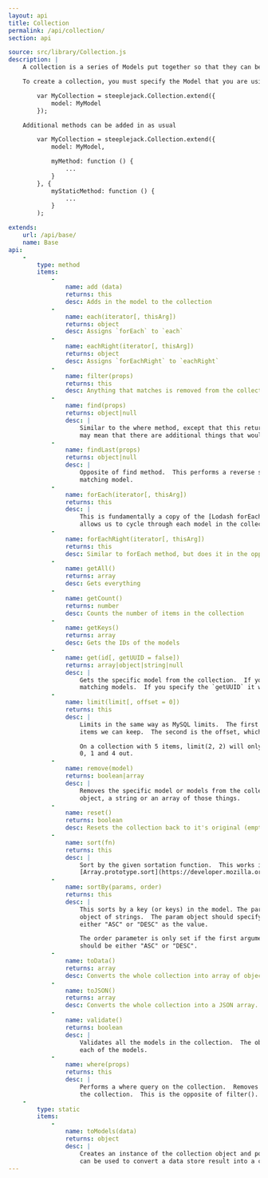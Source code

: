 ```yaml
---
layout: api
title: Collection
permalink: /api/collection/
section: api

source: src/library/Collection.js
description: |
    A collection is a series of Models put together so that they can be useful.

    To create a collection, you must specify the Model that you are using as a minimum.

        var MyCollection = steeplejack.Collection.extend({
            model: MyModel
        });

    Additional methods can be added in as usual

        var MyCollection = steeplejack.Collection.extend({
            model: MyModel,

            myMethod: function () {
                ...
            }
        }, {
            myStaticMethod: function () {
                ...
            }
        );

extends:
    url: /api/base/
    name: Base
api:
    -
        type: method
        items:
            -
                name: add (data)
                returns: this
                desc: Adds in the model to the collection
            -
                name: each(iterator[, thisArg])
                returns: object
                desc: Assigns `forEach` to `each`
            -
                name: eachRight(iterator[, thisArg])
                returns: object
                desc: Assigns `forEachRight` to `eachRight`
            -
                name: filter(props)
                returns: this
                desc: Anything that matches is removed from the collection.  This is the opposite of `where()`.
            -
                name: find(props)
                returns: object|null
                desc: |
                    Similar to the where method, except that this returns the first model that returns a match. This
                    may mean that there are additional things that would match.
            -
                name: findLast(props)
                returns: object|null
                desc: |
                    Opposite of find method.  This performs a reverse search on the collection, finding the last
                    matching model.
            -
                name: forEach(iterator[, thisArg])
                returns: this
                desc: |
                    This is fundamentally a copy of the [Lodash forEach](https://lodash.com/docs#forEach) method.  It
                    allows us to cycle through each model in the collection.
            -
                name: forEachRight(iterator[, thisArg])
                returns: this
                desc: Similar to forEach method, but does it in the opposite order
            -
                name: getAll()
                returns: array
                desc: Gets everything
            -
                name: getCount()
                returns: number
                desc: Counts the number of items in the collection
            -
                name: getKeys()
                returns: array
                desc: Gets the IDs of the models
            -
                name: get(id[, getUUID = false])
                returns: array|object|string|null
                desc: |
                    Gets the specific model from the collection.  If you pass in an array of IDs, it will return all
                    matching models.  If you specify the `getUUID` it will return the UUID key only
            -
                name: limit(limit[, offset = 0])
                returns: this
                desc: |
                    Limits in the same way as MySQL limits.  The first is the limit, which is the maximum number of
                    items we can keep.  The second is the offset, which is the number of items we pad.

                    On a collection with 5 items, limit(2, 2) will only keep the data at position 2 and 3, dropping
                    0, 1 and 4 out.
            -
                name: remove(model)
                returns: boolean|array
                desc: |
                    Removes the specific model or models from the collection.  You can pass in either a number, an
                    object, a string or an array of those things.
            -
                name: reset()
                returns: boolean
                desc: Resets the collection back to it's original (empty) setting
            -
                name: sort(fn)
                returns: this
                desc: |
                    Sort by the given sortation function.  This works in the same way as the
                    [Array.prototype.sort](https://developer.mozilla.org/en-US/docs/Web/JavaScript/Reference/Global_Objects/Array/sort) method
            -
                name: sortBy(params, order)
                returns: this
                desc: |
                    This sorts by a key (or keys) in the model. The params parameter can be either a string or an
                    object of strings.  The param object should specify the search key as the object key and then
                    either "ASC" or "DESC" as the value.

                    The order parameter is only set if the first argument is a string.  Like a SQL database, this
                    should be either "ASC" or "DESC".
            -
                name: toData()
                returns: array
                desc: Converts the whole collection into array of objects that are the result of `model.toData()`
            -
                name: toJSON()
                returns: array
                desc: Converts the whole collection into a JSON array.
            -
                name: validate()
                returns: boolean
                desc: |
                    Validates all the models in the collection.  The object throw is an object literal of errors from
                    each of the models.
            -
                name: where(props)
                returns: this
                desc: |
                    Performs a where query on the collection.  Removes anything that doesn't meet the criteria from
                    the collection.  This is the opposite of filter().
    -
        type: static
        items:
            -
                name: toModels(data)
                returns: object
                desc: |
                    Creates an instance of the collection object and populates it with the `model.toModel` method. This
                    can be used to convert a data store result into a collection of models.
---
```

